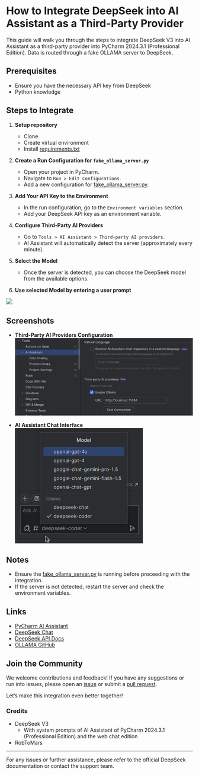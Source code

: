 # How to Integrate DeepSeek into AI Assistant as a Third-Party Provider
This guide will walk you through the steps to integrate DeepSeek V3 into AI Assistant as a third-party provider into PyCharm 2024.3.1 (Professional Edition).
Data is routed through a fake OLLAMA server to DeepSeek.

## Prerequisites
- Ensure you have the necessary API key from DeepSeek
- Python knowledge

## Steps to Integrate
1. **Setup repository**
    - Clone
    - Create virtual environment
    - Install [requirements.txt](requirements.txt)
2. **Create a Run Configuration for `fake_ollama_server.py`**
    - Open your project in PyCharm.
    - Navigate to `Run > Edit Configurations`.
    - Add a new configuration for [fake_ollama_server.py](fake_ollama_server.py).

3. **Add Your API Key to the Environment**
    - In the run configuration, go to the `Environment variables` section.
    - Add your DeepSeek API key as an environment variable.

4. **Configure Third-Party AI Providers**
    - Go to `Tools > AI Assistant > Third-party AI providers`.
    - AI Assistant will automatically detect the server (approximately every minute).

5. **Select the Model**
    - Once the server is detected, you can choose the DeepSeek model from the available options.

5. **Use selected Model by entering a user prompt**

![](resources/HowTo.gif)

## Screenshots

- **Third-Party AI Providers Configuration**  
  ![](resources/Tools-AI_Assistant_Third-party_AI_providers.png)

- **AI Assistant Chat Interface**  
  ![](resources/AI_Assistant_Chat.png)

## Notes
- Ensure the [fake_ollama_server.py](fake_ollama_server.py) is running before proceeding with the integration.
- If the server is not detected, restart the server and check the environment variables.

## Links
- [PyCharm AI Assistant](https://www.jetbrains.com/help/pycharm/ai-assistant.html)
- [DeepSeek Chat](https://chat.deepseek.com/)
- [DeepSeek API Docs](https://api-docs.deepseek.com/)
- [OLLAMA GitHub](https://github.com/ollama/ollama)

## Join the Community
We welcome contributions and feedback! If you have any suggestions or run into issues, please open an [issue](https://github.com/RobToMars/DeepSeek/issues) or submit a [pull request](https://github.com/RobToMars/DeepSeek/pulls).

Let’s make this integration even better together!

### Credits
- DeepSeek V3
  - With system prompts of AI Assistant of PyCharm 2024.3.1 (Professional Edition) and the web chat edition
- RobToMars

---

For any issues or further assistance, please refer to the official DeepSeek documentation or contact the support team.
